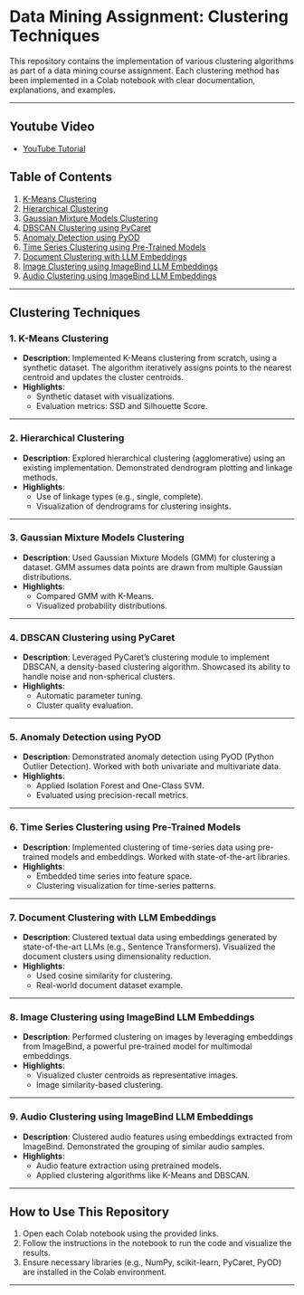 # Data Mining Assignment: Clustering Techniques

This repository contains the implementation of various clustering algorithms as part of a data mining course assignment. Each clustering method has been implemented in a Colab notebook with clear documentation, explanations, and examples.

---
## Youtube Video
- [YouTube Tutorial](https://youtu.be/4Tj5SpP0Z6o)

## Table of Contents
1. [K-Means Clustering](https://colab.research.google.com/drive/13lnCxYp5qhCHQZQ-NRFzmhza6v_GG6Ae?usp=sharing)
2. [Hierarchical Clustering](https://colab.research.google.com/drive/1KdO7BnjS61OL4jWeQPK3yq5iTAbKXbfR?usp=sharing)
3. [Gaussian Mixture Models Clustering](https://colab.research.google.com/drive/1jDgsroIpxJvbNi2gowjY13DRBrJZ_7zT?usp=sharing)
4. [DBSCAN Clustering using PyCaret](https://colab.research.google.com/drive/1bS2K_6V-5PlaG7hu633Z7YqAEDaurCqD?usp=sharing)
5. [Anomaly Detection using PyOD](https://colab.research.google.com/drive/1IA2xFGH9RVZX32hNJXXI_MbgCEpmQu7I?usp=sharing)
6. [Time Series Clustering using Pre-Trained Models](https://colab.research.google.com/drive/1rHB66M9abDPlVmhNNGhJIOKlcIU8QdXz?usp=sharing)
7. [Document Clustering with LLM Embeddings](https://colab.research.google.com/drive/1XfHLKsyzfRqHx-TBgQngoJcpwlovoC2Y?usp=sharing)
8. [Image Clustering using ImageBind LLM Embeddings](https://colab.research.google.com/drive/1IcMH50Lgsb7GPk5DtYB_K3mlDt5t0IL-?usp=sharing)
9. [Audio Clustering using ImageBind LLM Embeddings](https://colab.research.google.com/drive/1di_Cp5WZkJqlJBxGgvQtH6bOx3NMlxnO?usp=sharing)

---

## Clustering Techniques

### 1. K-Means Clustering
- **Description**: Implemented K-Means clustering from scratch, using a synthetic dataset. The algorithm iteratively assigns points to the nearest centroid and updates the cluster centroids.
- **Highlights**:
  - Synthetic dataset with visualizations.
  - Evaluation metrics: SSD and Silhouette Score.

---

### 2. Hierarchical Clustering
- **Description**: Explored hierarchical clustering (agglomerative) using an existing implementation. Demonstrated dendrogram plotting and linkage methods.
- **Highlights**:
  - Use of linkage types (e.g., single, complete).
  - Visualization of dendrograms for clustering insights.

---

### 3. Gaussian Mixture Models Clustering
- **Description**: Used Gaussian Mixture Models (GMM) for clustering a dataset. GMM assumes data points are drawn from multiple Gaussian distributions.
- **Highlights**:
  - Compared GMM with K-Means.
  - Visualized probability distributions.

---

### 4. DBSCAN Clustering using PyCaret
- **Description**: Leveraged PyCaret’s clustering module to implement DBSCAN, a density-based clustering algorithm. Showcased its ability to handle noise and non-spherical clusters.
- **Highlights**:
  - Automatic parameter tuning.
  - Cluster quality evaluation.

---

### 5. Anomaly Detection using PyOD
- **Description**: Demonstrated anomaly detection using PyOD (Python Outlier Detection). Worked with both univariate and multivariate data.
- **Highlights**:
  - Applied Isolation Forest and One-Class SVM.
  - Evaluated using precision-recall metrics.

---

### 6. Time Series Clustering using Pre-Trained Models
- **Description**: Implemented clustering of time-series data using pre-trained models and embeddings. Worked with state-of-the-art libraries.
- **Highlights**:
  - Embedded time series into feature space.
  - Clustering visualization for time-series patterns.

---

### 7. Document Clustering with LLM Embeddings
- **Description**: Clustered textual data using embeddings generated by state-of-the-art LLMs (e.g., Sentence Transformers). Visualized the document clusters using dimensionality reduction.
- **Highlights**:
  - Used cosine similarity for clustering.
  - Real-world document dataset example.

---

### 8. Image Clustering using ImageBind LLM Embeddings
- **Description**: Performed clustering on images by leveraging embeddings from ImageBind, a powerful pre-trained model for multimodal embeddings.
- **Highlights**:
  - Visualized cluster centroids as representative images.
  - Image similarity-based clustering.

---

### 9. Audio Clustering using ImageBind LLM Embeddings
- **Description**: Clustered audio features using embeddings extracted from ImageBind. Demonstrated the grouping of similar audio samples.
- **Highlights**:
  - Audio feature extraction using pretrained models.
  - Applied clustering algorithms like K-Means and DBSCAN.

---

## How to Use This Repository
1. Open each Colab notebook using the provided links.
2. Follow the instructions in the notebook to run the code and visualize the results.
3. Ensure necessary libraries (e.g., NumPy, scikit-learn, PyCaret, PyOD) are installed in the Colab environment.

---

